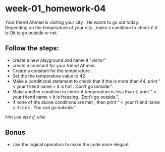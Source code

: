 # week-01_homework-04

Your friend Ahmed is visiting your city . He wants to go out today. Depending on the temperature of your city , make a condition to check if it is Ok to go outside or not. 

## Follow the steps:
- create a new playground and name it "visitor"
- create a constant for your friend Ahmed.
- Create a constant for the temperature .
- Set the the temperature value to 42.
- Make a conditional statement to check that if the  is more than 44, print "  < your friend name > it is hot . Don't go outside.".
- Make another condition to check if temperature is less than 7,  print " < your friend name > it is freezing . Don't go outside.".
- If none of the above conditions are met , then print " < your friend name > it is ok . You can go outside."

*hint use else if, else*

## Bonus
- Use the logical operators to make the code more elegant. 
